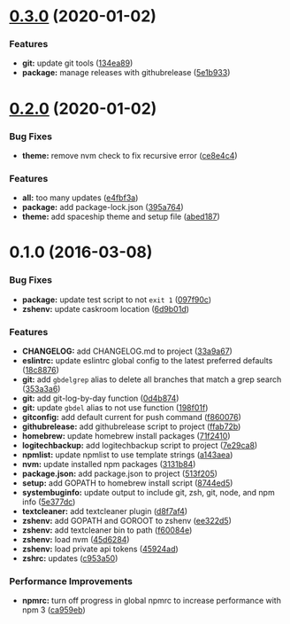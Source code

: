 # [0.3.0](https://github.com/psyrendust/.dotfiles/compare/v0.2.0...v0.3.0) (2020-01-02)


### Features

* **git:** update git tools ([134ea89](https://github.com/psyrendust/.dotfiles/commit/134ea8934718b379155c0c282574ff4a641dff3e))
* **package:** manage releases with githubrelease ([5e1b933](https://github.com/psyrendust/.dotfiles/commit/5e1b93358c4bb05c113157d2ad0ae431fbcd25f1))



# [0.2.0](https://github.com/psyrendust/.dotfiles/compare/v0.1.0...v0.2.0) (2020-01-02)


### Bug Fixes

* **theme:** remove nvm check to fix recursive error ([ce8e4c4](https://github.com/psyrendust/.dotfiles/commit/ce8e4c4a0aa8ac7b9f5d5ccadea6f9a16b1de08b))


### Features

* **all:** too many updates ([e4fbf3a](https://github.com/psyrendust/.dotfiles/commit/e4fbf3afbd059f5571cf8fa009444904b09ec413))
* **package:** add package-lock.json ([395a764](https://github.com/psyrendust/.dotfiles/commit/395a7641d5cdc370eb18cdced0411ee2c205e14b))
* **theme:** add spaceship theme and setup file ([abed187](https://github.com/psyrendust/.dotfiles/commit/abed187f38cfd42aba3f8d01ec6c017c68f40985))



<a name="0.1.0"></a>
# 0.1.0 (2016-03-08)


### Bug Fixes

* **package:** update test script to not `exit 1` ([097f90c](https://github.com/psyrendust/.dotfiles/commit/097f90c))
* **zshenv:** update caskroom location ([6d9b01d](https://github.com/psyrendust/.dotfiles/commit/6d9b01d))

### Features

* **CHANGELOG:** add CHANGELOG.md to project ([33a9a67](https://github.com/psyrendust/.dotfiles/commit/33a9a67))
* **eslintrc:** update eslintrc global config to the latest preferred defaults ([18c8876](https://github.com/psyrendust/.dotfiles/commit/18c8876))
* **git:** add `gbdelgrep` alias to delete all branches that match a grep search ([353a3a6](https://github.com/psyrendust/.dotfiles/commit/353a3a6))
* **git:** add git-log-by-day function ([0d4b874](https://github.com/psyrendust/.dotfiles/commit/0d4b874))
* **git:** update `gbdel` alias to not use function ([198f01f](https://github.com/psyrendust/.dotfiles/commit/198f01f))
* **gitconfig:** add default current for push command ([f860076](https://github.com/psyrendust/.dotfiles/commit/f860076))
* **githubrelease:** add githubrelease script to project ([ffab72b](https://github.com/psyrendust/.dotfiles/commit/ffab72b))
* **homebrew:** update homebrew install packages ([71f2410](https://github.com/psyrendust/.dotfiles/commit/71f2410))
* **logitechbackup:** add logitechbackup script to project ([7e29ca8](https://github.com/psyrendust/.dotfiles/commit/7e29ca8))
* **npmlist:** update npmlist to use template strings ([a143aea](https://github.com/psyrendust/.dotfiles/commit/a143aea))
* **nvm:** update installed npm packages ([3131b84](https://github.com/psyrendust/.dotfiles/commit/3131b84))
* **package.json:** add package.json to project ([513f205](https://github.com/psyrendust/.dotfiles/commit/513f205))
* **setup:** add GOPATH to homebrew install script ([8744ed5](https://github.com/psyrendust/.dotfiles/commit/8744ed5))
* **systembuginfo:** update output to include git, zsh, git, node, and npm info ([5e377dc](https://github.com/psyrendust/.dotfiles/commit/5e377dc))
* **textcleaner:** add textcleaner plugin ([d8f7af4](https://github.com/psyrendust/.dotfiles/commit/d8f7af4))
* **zshenv:** add GOPATH and GOROOT to zshenv ([ee322d5](https://github.com/psyrendust/.dotfiles/commit/ee322d5))
* **zshenv:** add textcleaner bin to path ([f60084e](https://github.com/psyrendust/.dotfiles/commit/f60084e))
* **zshenv:** load nvm ([45d6284](https://github.com/psyrendust/.dotfiles/commit/45d6284))
* **zshenv:** load private api tokens ([45924ad](https://github.com/psyrendust/.dotfiles/commit/45924ad))
* **zshrc:** updates ([c953a50](https://github.com/psyrendust/.dotfiles/commit/c953a50))

### Performance Improvements

* **npmrc:** turn off progress in global npmrc to increase performance with npm 3 ([ca959eb](https://github.com/psyrendust/.dotfiles/commit/ca959eb))




